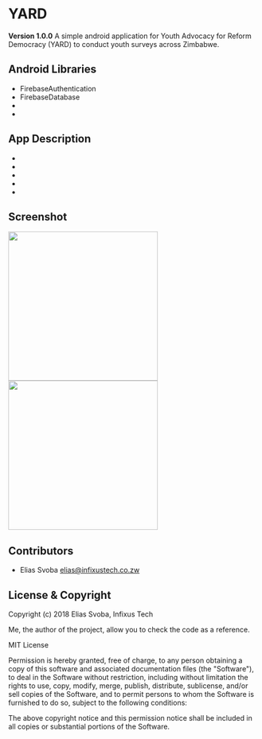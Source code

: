 # YARD
 **Version 1.0.0**
 A simple android application for Youth Advocacy for Reform Democracy (YARD) to conduct youth surveys across Zimbabwe.

## Android Libraries

- FirebaseAuthentication
- FirebaseDatabase
- 
- 

## App Description

- 
- 
- 
- 
-  

## Screenshot
<img src="" width="300"/>
<img src="" width="300"/>

## Contributors
- Elias Svoba <elias@infixustech.co.zw>


## License & Copyright

Copyright (c) 2018 Elias Svoba, Infixus Tech

Me, the author of the project, allow you to check the code as a reference.


MIT License

Permission is hereby granted, free of charge, to any person obtaining a copy
of this software and associated documentation files (the "Software"), to deal
in the Software without restriction, including without limitation the rights
to use, copy, modify, merge, publish, distribute, sublicense, and/or sell
copies of the Software, and to permit persons to whom the Software is
furnished to do so, subject to the following conditions:

The above copyright notice and this permission notice shall be included in all
copies or substantial portions of the Software.